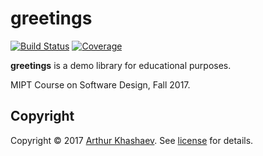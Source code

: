 # greetings

[![Build Status][travis-badge]][travis-url]
[![Coverage][coverage-image]][coverage-url]

**greetings** is a demo library for educational purposes.

MIPT Course on Software Design, Fall 2017.

## Copyright

Copyright © 2017 [Arthur Khashaev]. See [license] for details.

[Arthur Khashaev]: https://khashaev.ru
[license]: LICENSE.txt

[travis-url]: https://travis-ci.org/PPPoSD-Tinkoff/greetings
[travis-badge]: https://travis-ci.org/PPPoSD-Tinkoff/greetings.svg?branch=master
[coverage-image]: https://codecov.io/gh/PPPoSD-Tinkoff/greetings/branch/master/graph/badge.svg
[coverage-url]: https://codecov.io/gh/PPPoSD-Tinkoff/greetings
